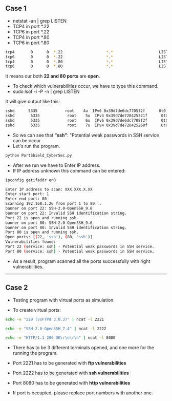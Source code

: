 ## Case 1 

- netstat -an | grep LISTEN 
- TCP4 in port *.22
- TCP6 in port *.22
- TCP4 in port *.80
- TCP6 in port *.80

```bash
tcp4       0      0  *.22                   *.*                    LISTEN     
tcp6       0      0  *.22                   *.*                    LISTEN     
tcp4       0      0  *.80                   *.*                    LISTEN     
tcp6       0      0  *.80                   *.*                    LISTEN    
```

It means our both **22 and 80 ports** are **open**. 

- To check which vulnerabilities occur, we have to type this command.
- sudo lsof -i -P -n | grep LISTEN

It will give output like this: 

```bash
sshd      5335            root    4u  IPv6 0x39d7de6dc7705f2f      0t0    TCP *:80 (LISTEN)
sshd       5335            root    5u  IPv4 0x39d7de728425321f      0t0    TCP *:80 (LISTEN)
sshd       5335            root    6u  IPv6 0x39d7de6dc7708f2f      0t0    TCP *:22 (LISTEN)
sshd       5335            root    7u  IPv4 0x39d7de728425268f      0t0    TCP *:22 (LISTEN)
```

- So we can see that **"ssh"**: "Potential weak passwords in SSH service can be occur.
- Let's run the program.

```bash
python PortShield_CyberSec.py
```

- After we run we have to Enter IP address.
- If IP address unknown this command can be entered:

```bash
ipconfig getifaddr en0
```

```bash
Enter IP address to scan: XXX.XXX.X.XX
Enter start port: 1
Enter end port: 80
Scanning 192.168.1.26 from port 1 to 80...
banner on port 22: SSH-2.0-OpenSSH_9.6
banner on port 22: Invalid SSH identification string.
Port 22 is open and running ssh.
banner on port 80: SSH-2.0-OpenSSH_9.6
banner on port 80: Invalid SSH identification string.
Port 80 is open and running ssh.
Open ports: [(22, 'ssh'), (80, 'ssh')]
Vulnerabilities found:
Port 22 (service: ssh) - Potential weak passwords in SSH service.
Port 80 (service: ssh) - Potential weak passwords in SSH service.
```

- As a result, program scanned all the ports successfully with right vulnerabilities.

--- 

## Case 2
- Testing program with virtual ports as simulation.

- To create virtual ports:

```bash
echo -e "220 (vsFTPd 3.0.3)" | ncat -l 2221  
```

```bash
echo -e "SSH-2.0-OpenSSH_7.4" | ncat -l 2222
```

```bash
echo -e "HTTP/1.1 200 OK\r\n\r\n" | ncat -l 8080
```

- There has to be 3 different terminals opened, and one more for the running the program.
- Port 2221 has to be generated with **ftp vulnerabilities**
- Port 2222 has to be generated with **ssh vulnerabilities**
- Port 8080 has to be generated with **http vulnerabilities**

- If port is occupied, please replace port numbers with another one. 
